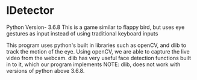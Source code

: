 # IDetector
Python Version- 3.6.8
This is a game similar to flappy bird, but uses eye gestures as input instead of using traditional keyboard inputs

This program uses python's built in libraries such as openCV, and dlib to track the motion of the eye.
Using openCV, we are able to capture the live video from the webcam.
dlib has very useful face detection functions built in to it, which our program implements
NOTE: dlib, does not work with versions of python above 3.6.8.


